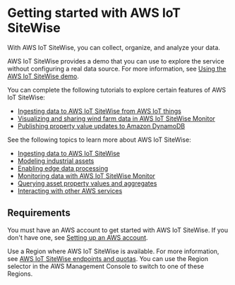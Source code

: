 # Getting started with AWS IoT SiteWise<a name="getting-started"></a>

With AWS IoT SiteWise, you can collect, organize, and analyze your data\.

AWS IoT SiteWise provides a demo that you can use to explore the service without configuring a real data source\. For more information, see [Using the AWS IoT SiteWise demo](getting-started-demo.md)\.

You can complete the following tutorials to explore certain features of AWS IoT SiteWise:
+ [Ingesting data to AWS IoT SiteWise from AWS IoT things](ingest-data-from-iot-things.md)
+ [Visualizing and sharing wind farm data in AWS IoT SiteWise Monitor](monitor-wind-farm.md)
+ [Publishing property value updates to Amazon DynamoDB](publish-to-amazon-dynamodb.md)

See the following topics to learn more about AWS IoT SiteWise:
+ [Ingesting data to AWS IoT SiteWise](industrial-data-ingestion.md)
+ [Modeling industrial assets](industrial-asset-models.md)
+ [Enabling edge data processing](edge-processing.md)
+ [Monitoring data with AWS IoT SiteWise Monitor](monitor-data.md)
+ [Querying asset property values and aggregates](query-industrial-data.md)
+ [Interacting with other AWS services](interact-with-other-services.md)

## Requirements<a name="requirements"></a>

You must have an AWS account to get started with AWS IoT SiteWise\. If you don't have one, see [Setting up an AWS account](set-up-aws-account.md)\.

Use a Region where AWS IoT SiteWise is available\. For more information, see [AWS IoT SiteWise endpoints and quotas](https://docs.aws.amazon.com/general/latest/gr/iot-sitewise.html)\. You can use the Region selector in the AWS Management Console to switch to one of these Regions\.